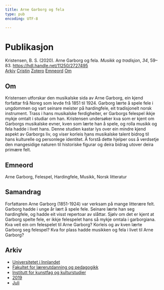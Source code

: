 ```yaml
---
title: Arne Garborg og fela
type: pub
encoding: UTF-8

---
```

<h1>Publikasjon</h1>
<article id="csl-bib-container-PR9FQCIX" class="csl-bib-container">
  <div class="csl-bib-body"> <div class="csl-entry">Kristensen, B. S. (2020). Arne Garborg og fela. <i>Musikk og tradisjon</i>, <i>34</i>, 59–83. <a href="https://hdl.handle.net/11250/2727495">https://hdl.handle.net/11250/2727495</a></div> </div>
  <div class="csl-bib-buttons">
    <a href="#taxonomy-article-PR9FQCIX" alt="archive" class="csl-bib-button">Arkiv</a>
    <a href="https://app.cristin.no/results/show.jsf?id=1710307" alt="Cristin" class="csl-bib-button">Cristin</a>
    <a href="http://zotero.org/groups/5881554/items/PR9FQCIX" alt="Zotero" class="csl-bib-button">Zotero</a>
    <a href="#keywords-article-PR9FQCIX" alt="keywords" class="csl-bib-button">Emneord</a>
    <a href="#about-article-PR9FQCIX" alt="about_pub" class="csl-bib-button">Om</a>
  </div>
  <div id="csl-bib-meta-container-PR9FQCIX"></div>
</article>
<div id="csl-bib-meta-PR9FQCIX" class="csl-bib-meta">
  <article id="about-article-PR9FQCIX" class="about_pub-article">
    <h1>Om</h1>
    Kristensen utforskar den musikalske sida av Arne Garborg, ein kjend forfattar frå Noreg som levde frå 1851 til 1924. Garborg lærte å spele fele i ungdommen og vart seinare meister på hardingfele, eit tradisjonelt norsk instrument. Trass i hans musikalske ferdigheiter, er Garborgs felespel ikkje mykje omtalt i studiar om han. Kristensen undersøker kva som er kjent om Garborgs musikalske evner, kven som lærte han å spele, og rolla musikk og fela hadde i livet hans. Denne studien kastar lys over ein mindre kjend aspekt av Garborgs liv, og viser korleis hans musikalske talent bidrog til hans kulturelle og personlege identitet. Å forstå dette hjelper oss å verdsetje den mangesidige naturen til historiske figurar og deira bidrag utover deira primære felt.
  </article>
  <article id="keywords-article-PR9FQCIX" class="keywords-article">
    <h1>Emneord</h1>
    Arne Garborg, Felespel, Hardingfele, Musikk, Norsk litteratur
  </article>
  <article id="abstract-article-PR9FQCIX" class="abstract-article">
    <h1>Samandrag</h1>
    Forfattaren Arne Garborg (1851-1924) var verksam på mange litterære felt. 
 Garborg hadde i unge år lært å spele fele. Seinare lærte han seg hardingfele, og hadde eit visst repertoar av slåttar.  
Sjølv om det er kjent at Garborg spelte fele, er ikkje felespelet hans så mykje omtala i garborgiana.   
Kva veit ein om felespelet til Arne Garborg? Korleis og av kven lærte Garborg seg felespel? Kva for plass hadde musikken og fela i livet til Arne Garborg?
  </article>
  <article id="taxonomy-article-PR9FQCIX" class="taxonomy-article">
    <h1>Arkiv</h1>
    <ul>
      <li>
        <a href="/nn/archive/?key=3DCRN523">Universitetet i Innlandet</a>
      </li>
      <li>
        <a href="/nn/archive/?key=WYNZA47F">Fakultet for lærerutdanning og pedagogikk</a>
      </li>
      <li>
        <a href="/nn/archive/?key=VBB2T4VJ">Institutt for kunstfag og kulturstudier</a>
      </li>
      <li>
        <a href="/nn/archive/?key=N3YI5B9V">2019</a>
      </li>
      <li>
        <a href="/nn/archive/?key=U4M6L2F7">Juli</a>
      </li>
    </ul>
  </article>
</div>

